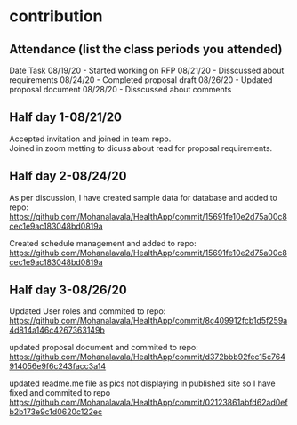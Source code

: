 # contribution

## Attendance (list the class periods you attended)

  Date	       Task
08/19/20 - Started working on RFP
08/21/20 - Disscussed about requirements
08/24/20 - Completed proposal draft
08/26/20 - Updated proposal document
08/28/20 - Disscussed about comments

 ## Half day 1-08/21/20

 Accepted invitation and joined in team repo.  
 Joined in zoom metting to dicuss about read for proposal requirements.

 ## Half day 2-08/24/20

 As per discussion, I have created sample data for database and added to repo:
 https://github.com/Mohanalavala/HealthApp/commit/15691fe10e2d75a00c8cec1e9ac183048bd0819a

 Created schedule management and added to repo:
https://github.com/Mohanalavala/HealthApp/commit/15691fe10e2d75a00c8cec1e9ac183048bd0819a

 ## Half day 3-08/26/20

Updated User roles and commited to repo:
https://github.com/Mohanalavala/HealthApp/commit/8c409912fcb1d5f259a4d814a146c4267363149b

updated proposal document and commited to repo:
https://github.com/Mohanalavala/HealthApp/commit/d372bbb92fec15c764914056e9f6c243facc3a14

updated readme.me file as pics not displaying in published site so I have fixed and commited to repo
https://github.com/Mohanalavala/HealthApp/commit/02123861abfd62ad0efb2b173e9c1d0620c122ec

